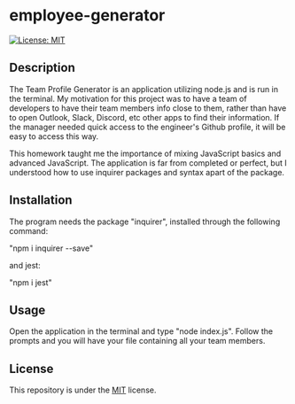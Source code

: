 # employee-generator

[![License: MIT](https://img.shields.io/badge/License-MIT-yellow.svg)](https://opensource.org/licenses/MIT)

## Description
The Team Profile Generator is an application utilizing node.js and is run in the terminal. My motivation for this project was to have a team of developers to have their team members info close to them, rather than have to open Outlook, Slack, Discord, etc other apps to find their information. If the manager needed quick access to the engineer's Github profile, it will be easy to access this way. 

This homework taught me the importance of mixing JavaScript basics and advanced JavaScript. The application is far from completed or perfect, but I understood how to use inquirer packages and syntax apart of the package.

## Installation
The program needs the package "inquirer", installed through the following command:

"npm i inquirer --save"

and jest:
 
"npm i jest"

## Usage
Open the application in the terminal and type "node index.js". Follow the prompts and you will have your file containing all your team members.

## License
This repository is under the [MIT](https://opensource.org/licenses/MIT) license.


